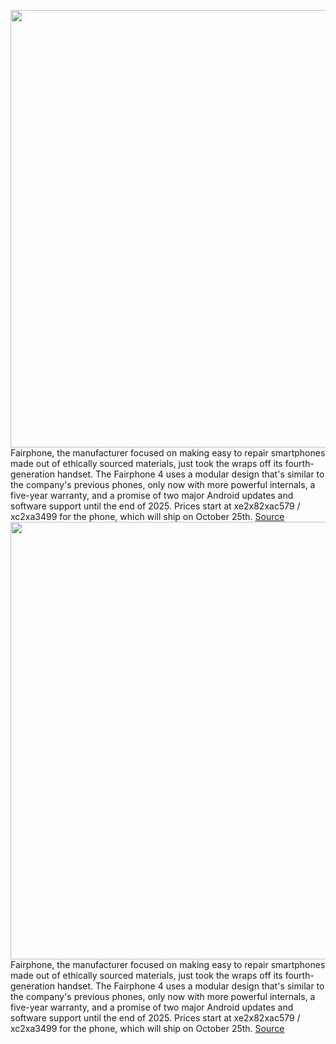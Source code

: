 <img src='https://cdn.vox-cdn.com/thumbor/J87cjUP-1fMTPIzHAwnx9j90tL4=/0x0:3969x2646/1200x800/filters:focal(2526x1014:3160x1648)/cdn.vox-cdn.com/uploads/chorus_image/image/69930134/Fairphone_02_grey_phone_in_hand_on_couch_Kera_0091_C1_RGB.0.jpg' width='700px' /><br/>
Fairphone, the manufacturer focused on making easy to repair smartphones made out of ethically sourced materials, just took the wraps off its fourth-generation handset. The Fairphone 4 uses a modular design that's similar to the company's previous phones, only now with more powerful internals, a five-year warranty, and a promise of two major Android updates and software support until the end of 2025. Prices start at xe2x82xac579 / xc2xa3499 for the phone, which will ship on October 25th.
<a href='https://www.theverge.com/2021/9/30/22700014/fairphone-4-release-date-news-features-warranty-price-sustainable'> Source <a/><img src='https://cdn.vox-cdn.com/thumbor/J87cjUP-1fMTPIzHAwnx9j90tL4=/0x0:3969x2646/1200x800/filters:focal(2526x1014:3160x1648)/cdn.vox-cdn.com/uploads/chorus_image/image/69930134/Fairphone_02_grey_phone_in_hand_on_couch_Kera_0091_C1_RGB.0.jpg' width='700px' /><br/>
Fairphone, the manufacturer focused on making easy to repair smartphones made out of ethically sourced materials, just took the wraps off its fourth-generation handset. The Fairphone 4 uses a modular design that's similar to the company's previous phones, only now with more powerful internals, a five-year warranty, and a promise of two major Android updates and software support until the end of 2025. Prices start at xe2x82xac579 / xc2xa3499 for the phone, which will ship on October 25th.
<a href='https://www.theverge.com/2021/9/30/22700014/fairphone-4-release-date-news-features-warranty-price-sustainable'> Source <a/>